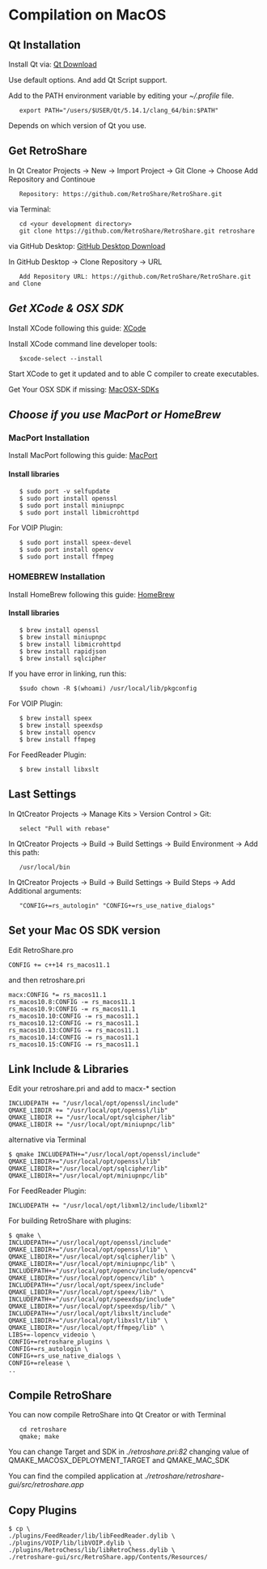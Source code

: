 # Compilation on MacOS

## Qt Installation

Install Qt via: [Qt Download](http://www.qt.io/download/)

Use default options. And add Qt Script support.

Add to the PATH environment variable by editing your *~/.profile* file.

       export PATH="/users/$USER/Qt/5.14.1/clang_64/bin:$PATH"

Depends on which version of Qt you use.

## Get RetroShare

In Qt Creator Projects -> New -> Import Project -> Git Clone -> Choose
Add Repository and Continoue

       Repository: https://github.com/RetroShare/RetroShare.git 

via Terminal:

       cd <your development directory>
       git clone https://github.com/RetroShare/RetroShare.git retroshare

via GitHub Desktop: [GitHub Desktop Download](https://central.github.com/deployments/desktop/desktop/latest/darwin)

In GitHub Desktop -> Clone Repository -> URL

       Add Repository URL: https://github.com/RetroShare/RetroShare.git and Clone

## ***Get XCode & OSX SDK***

Install XCode following this guide: [XCode](http://guide.macports.org/#installing.xcode)

Install XCode command line developer tools:

       $xcode-select --install

Start XCode to get it updated and to able C compiler to create executables.

Get Your OSX SDK if missing: [MacOSX-SDKs](https://github.com/phracker/MacOSX-SDKs)

## ***Choose if you use MacPort or HomeBrew***

### MacPort Installation

Install MacPort following this guide: [MacPort](http://guide.macports.org/#installing.xcode)

#### Install libraries  

       $ sudo port -v selfupdate
       $ sudo port install openssl
       $ sudo port install miniupnpc
       $ sudo port install libmicrohttpd
       
For VOIP Plugin: 

       $ sudo port install speex-devel
       $ sudo port install opencv
       $ sudo port install ffmpeg


### HOMEBREW Installation

Install HomeBrew following this guide: [HomeBrew](http://brew.sh/)

#### Install libraries  

       $ brew install openssl
       $ brew install miniupnpc
       $ brew install libmicrohttpd
       $ brew install rapidjson
       $ brew install sqlcipher
       
If you have error in linking, run this:

       $sudo chown -R $(whoami) /usr/local/lib/pkgconfig

For VOIP Plugin: 

       $ brew install speex
       $ brew install speexdsp
       $ brew install opencv
       $ brew install ffmpeg

For FeedReader Plugin:

       $ brew install libxslt


## Last Settings

In QtCreator Projects -> Manage Kits > Version Control > Git:

       select "Pull with rebase"

In QtCreator Projects -> Build -> Build Settings -> Build Environment -> Add this path:

       /usr/local/bin

In QtCreator Projects -> Build -> Build Settings -> Build Steps -> Add Additional arguments:

       "CONFIG+=rs_autologin" "CONFIG+=rs_use_native_dialogs" 

## Set your Mac OS SDK version

Edit RetroShare.pro  

    CONFIG += c++14 rs_macos11.1

and then retroshare.pri

    macx:CONFIG *= rs_macos11.1
    rs_macos10.8:CONFIG -= rs_macos11.1
    rs_macos10.9:CONFIG -= rs_macos11.1
    rs_macos10.10:CONFIG -= rs_macos11.1
    rs_macos10.12:CONFIG -= rs_macos11.1
    rs_macos10.13:CONFIG -= rs_macos11.1
    rs_macos10.14:CONFIG -= rs_macos11.1
    rs_macos10.15:CONFIG -= rs_macos11.1


## Link Include & Libraries

Edit your retroshare.pri and add to macx-*  section

    INCLUDEPATH += "/usr/local/opt/openssl/include"
    QMAKE_LIBDIR += "/usr/local/opt/openssl/lib"
    QMAKE_LIBDIR += "/usr/local/opt/sqlcipher/lib"
    QMAKE_LIBDIR += "/usr/local/opt/miniupnpc/lib"

alternative via Terminal

    $ qmake INCLUDEPATH+="/usr/local/opt/openssl/include" QMAKE_LIBDIR+="/usr/local/opt/openssl/lib" QMAKE_LIBDIR+="/usr/local/opt/sqlcipher/lib" QMAKE_LIBDIR+="/usr/local/opt/miniupnpc/lib"

For FeedReader Plugin:

    INCLUDEPATH += "/usr/local/opt/libxml2/include/libxml2"

For building RetroShare with plugins:

    $ qmake \
    INCLUDEPATH+="/usr/local/opt/openssl/include" QMAKE_LIBDIR+="/usr/local/opt/openssl/lib" \
    QMAKE_LIBDIR+="/usr/local/opt/sqlcipher/lib" \
    QMAKE_LIBDIR+="/usr/local/opt/miniupnpc/lib" \
    INCLUDEPATH+="/usr/local/opt/opencv/include/opencv4" QMAKE_LIBDIR+="/usr/local/opt/opencv/lib" \
    INCLUDEPATH+="/usr/local/opt/speex/include" QMAKE_LIBDIR+="/usr/local/opt/speex/lib/" \
    INCLUDEPATH+="/usr/local/opt/speexdsp/include" QMAKE_LIBDIR+="/usr/local/opt/speexdsp/lib/" \
    INCLUDEPATH+="/usr/local/opt/libxslt/include" QMAKE_LIBDIR+="/usr/local/opt/libxslt/lib" \
    QMAKE_LIBDIR+="/usr/local/opt/ffmpeg/lib" \
    LIBS+=-lopencv_videoio \
    CONFIG+=retroshare_plugins \
    CONFIG+=rs_autologin \
    CONFIG+=rs_use_native_dialogs \
    CONFIG+=release \
    ..

## Compile RetroShare 

You can now compile RetroShare into Qt Creator or with Terminal

       cd retroshare
       qmake; make

You can change Target and SDK in *./retroshare.pri:82* changing value of QMAKE_MACOSX_DEPLOYMENT_TARGET and QMAKE_MAC_SDK

You can find the compiled application at *./retroshare/retroshare-gui/src/retroshare.app*

## Copy Plugins

    $ cp \
    ./plugins/FeedReader/lib/libFeedReader.dylib \
    ./plugins/VOIP/lib/libVOIP.dylib \
    ./plugins/RetroChess/lib/libRetroChess.dylib \
    ./retroshare-gui/src/RetroShare.app/Contents/Resources/
